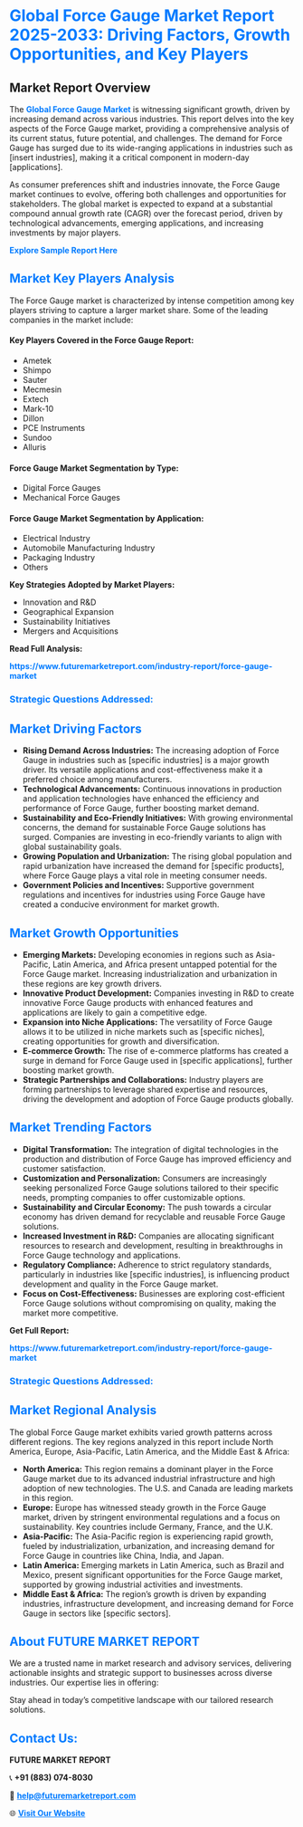 <h1 style="color: #007BFF;">Global Force Gauge Market Report 2025-2033: Driving Factors, Growth Opportunities, and Key Players</h1>

<section id="overview">
<h2>Market Report Overview</h2>
<p>The <a href="https://www.futuremarketreport.com/industry-report/force-gauge-market" style="color: #007BFF; text-decoration: none;"><strong>Global Force Gauge Market</strong></a> is witnessing significant growth, driven by increasing demand across various industries. This report delves into the key aspects of the Force Gauge market, providing a comprehensive analysis of its current status, future potential, and challenges. The demand for Force Gauge has surged due to its wide-ranging applications in industries such as [insert industries], making it a critical component in modern-day [applications].</p>
<p>As consumer preferences shift and industries innovate, the Force Gauge market continues to evolve, offering both challenges and opportunities for stakeholders. The global market is expected to expand at a substantial compound annual growth rate (CAGR) over the forecast period, driven by technological advancements, emerging applications, and increasing investments by major players.</p>
</section>

<section id="overview">
<p><a href="https://www.futuremarketreport.com/request-sample/reportId=97948" style="color: #007BFF; text-decoration: none;"><strong>Explore Sample Report Here</strong></a></p>
</section>

<section id="key-players">
<h2 style="color: #007BFF;">Market Key Players Analysis</h2>
<p>The Force Gauge market is characterized by intense competition among key players striving to capture a larger market share. Some of the leading companies in the market include:</p>
<h4>Key Players Covered in the Force Gauge Report:</h4>
<ul><li>Ametek</li><li>Shimpo</li><li>Sauter</li><li>Mecmesin</li><li>Extech</li><li>Mark-10</li><li>Dillon</li><li>PCE Instruments</li><li>Sundoo</li><li>Alluris</li></ul>
<h4>Force Gauge Market Segmentation by Type:</h4>
<ul><li>Digital Force Gauges</li><li>Mechanical Force Gauges</li></ul>

<h4>Force Gauge Market Segmentation by Application:</h4>
<ul><li>Electrical Industry</li><li>Automobile Manufacturing Industry</li><li>Packaging Industry</li><li>Others</li></ul>
<p><strong>Key Strategies Adopted by Market Players:</strong></p>
<ul>
<li>Innovation and R&D</li>
<li>Geographical Expansion</li>
<li>Sustainability Initiatives</li>
<li>Mergers and Acquisitions</li>
</ul>
</section>

<section>
<p><strong>Read Full Analysis: </strong></p><a href="https://www.futuremarketreport.com/industry-report/force-gauge-market" style="color: #007BFF; text-decoration: none;"><strong>https://www.futuremarketreport.com/industry-report/force-gauge-market</strong></a>
<h3 style="color: #007BFF;">Strategic Questions Addressed:</h3>
</section>

<section id="driving-factors">
<h2 style="color: #007BFF;">Market Driving Factors</h2>
<ul>
<li><strong>Rising Demand Across Industries:</strong> The increasing adoption of Force Gauge in industries such as [specific industries] is a major growth driver. Its versatile applications and cost-effectiveness make it a preferred choice among manufacturers.</li>
<li><strong>Technological Advancements:</strong> Continuous innovations in production and application technologies have enhanced the efficiency and performance of Force Gauge, further boosting market demand.</li>
<li><strong>Sustainability and Eco-Friendly Initiatives:</strong> With growing environmental concerns, the demand for sustainable Force Gauge solutions has surged. Companies are investing in eco-friendly variants to align with global sustainability goals.</li>
<li><strong>Growing Population and Urbanization:</strong> The rising global population and rapid urbanization have increased the demand for [specific products], where Force Gauge plays a vital role in meeting consumer needs.</li>
<li><strong>Government Policies and Incentives:</strong> Supportive government regulations and incentives for industries using Force Gauge have created a conducive environment for market growth.</li>
</ul>
</section>

<section id="growth-opportunities">
<h2 style="color: #007BFF;">Market Growth Opportunities</h2>
<ul>
<li><strong>Emerging Markets:</strong> Developing economies in regions such as Asia-Pacific, Latin America, and Africa present untapped potential for the Force Gauge market. Increasing industrialization and urbanization in these regions are key growth drivers.</li>
<li><strong>Innovative Product Development:</strong> Companies investing in R&D to create innovative Force Gauge products with enhanced features and applications are likely to gain a competitive edge.</li>
<li><strong>Expansion into Niche Applications:</strong> The versatility of Force Gauge allows it to be utilized in niche markets such as [specific niches], creating opportunities for growth and diversification.</li>
<li><strong>E-commerce Growth:</strong> The rise of e-commerce platforms has created a surge in demand for Force Gauge used in [specific applications], further boosting market growth.</li>
<li><strong>Strategic Partnerships and Collaborations:</strong> Industry players are forming partnerships to leverage shared expertise and resources, driving the development and adoption of Force Gauge products globally.</li>
</ul>
</section>

<section id="trending-factors">
<h2 style="color: #007BFF;">Market Trending Factors</h2>
<ul>
<li><strong>Digital Transformation:</strong> The integration of digital technologies in the production and distribution of Force Gauge has improved efficiency and customer satisfaction.</li>
<li><strong>Customization and Personalization:</strong> Consumers are increasingly seeking personalized Force Gauge solutions tailored to their specific needs, prompting companies to offer customizable options.</li>
<li><strong>Sustainability and Circular Economy:</strong> The push towards a circular economy has driven demand for recyclable and reusable Force Gauge solutions.</li>
<li><strong>Increased Investment in R&D:</strong> Companies are allocating significant resources to research and development, resulting in breakthroughs in Force Gauge technology and applications.</li>
<li><strong>Regulatory Compliance:</strong> Adherence to strict regulatory standards, particularly in industries like [specific industries], is influencing product development and quality in the Force Gauge market.</li>
<li><strong>Focus on Cost-Effectiveness:</strong> Businesses are exploring cost-efficient Force Gauge solutions without compromising on quality, making the market more competitive.</li>
</ul>
</section>

<section>
<p><strong>Get Full Report: </strong></p><a href="https://www.futuremarketreport.com/industry-report/force-gauge-market" style="color: #007BFF; text-decoration: none;"><strong>https://www.futuremarketreport.com/industry-report/force-gauge-market</strong></a>
<h3 style="color: #007BFF;">Strategic Questions Addressed:</h3>
</section>


<section id="regional-analysis">
<h2 style="color: #007BFF;">Market Regional Analysis</h2>
<p>The global Force Gauge market exhibits varied growth patterns across different regions. The key regions analyzed in this report include North America, Europe, Asia-Pacific, Latin America, and the Middle East & Africa:</p>
<ul>
<li><strong>North America:</strong> This region remains a dominant player in the Force Gauge market due to its advanced industrial infrastructure and high adoption of new technologies. The U.S. and Canada are leading markets in this region.</li>
<li><strong>Europe:</strong> Europe has witnessed steady growth in the Force Gauge market, driven by stringent environmental regulations and a focus on sustainability. Key countries include Germany, France, and the U.K.</li>
<li><strong>Asia-Pacific:</strong> The Asia-Pacific region is experiencing rapid growth, fueled by industrialization, urbanization, and increasing demand for Force Gauge in countries like China, India, and Japan.</li>
<li><strong>Latin America:</strong> Emerging markets in Latin America, such as Brazil and Mexico, present significant opportunities for the Force Gauge market, supported by growing industrial activities and investments.</li>
<li><strong>Middle East & Africa:</strong> The region’s growth is driven by expanding industries, infrastructure development, and increasing demand for Force Gauge in sectors like [specific sectors].</li>
</ul>
</section>

<footer>
<h2 style="color: #007BFF;">About FUTURE MARKET REPORT</h2>
<p>We are a trusted name in market research and advisory services, delivering actionable insights and strategic support to businesses across diverse industries. Our expertise lies in offering:</p>

<p>Stay ahead in today’s competitive landscape with our tailored research solutions.</p>

<h2 style="color: #007BFF;">Contact Us:</h2>
<p><strong>FUTURE MARKET REPORT</strong></p>
<p>📞 <strong>+91 (883) 074-8030</strong></p>
<p>📧 <strong><a href="mailto:help@futuremarketreport.com" style="color: #007BFF;">help@futuremarketreport.com</a></strong></p>
<p>🌐 <strong><a href="https://www.futuremarketreport.com/" style="color: #007BFF;">Visit Our Website</a></strong></p>
</footer>